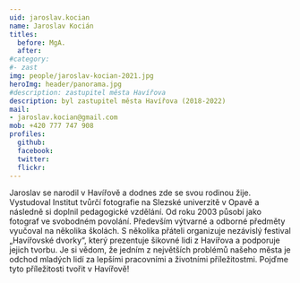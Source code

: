 ```yaml
---
uid: jaroslav.kocian
name: Jaroslav Kocián
titles:
  before: MgA.
  after:
#category:
#- zast
img: people/jaroslav-kocian-2021.jpg
heroImg: header/panorama.jpg
#description: zastupitel města Havířova
description: byl zastupitel města Havířova (2018-2022)
mail:
- jaroslav.kocian@gmail.com
mob: +420 777 747 908
profiles:
  github:                 
  facebook:
  twitter: 		  
  flickr:
---
```


Jaroslav se narodil v Havířově a dodnes zde se svou rodinou žije. Vystudoval Institut tvůrčí fotografie na Slezské univerzitě v Opavě a následně si doplnil pedagogické vzdělání. Od roku 2003 působí jako fotograf ve svobodném povolání. Především výtvarné a odborné předměty vyučoval na několika školách. S několika přáteli organizuje nezávislý festival „Havířovské dvorky“, který prezentuje šikovné lidi z Havířova a podporuje jejich tvorbu. Je si vědom, že jedním z největších problémů našeho města je odchod mladých lidí za lepšími pracovními a životními příležitostmi. Pojďme tyto příležitosti tvořit v Havířově!
